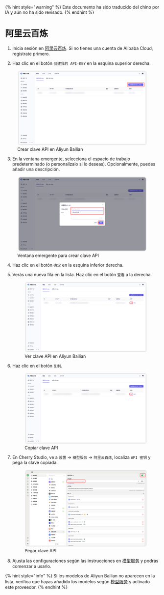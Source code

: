 
{% hint style="warning" %}
Este documento ha sido traducido del chino por IA y aún no ha sido revisado.
{% endhint %}

# 阿里云百炼

1. Inicia sesión en [阿里云百炼](https://bailian.console.aliyun.com/?tab=model#/api-key). Si no tienes una cuenta de Alibaba Cloud, regístrate primero.  

2. Haz clic en el botón `创建我的 API-KEY` en la esquina superior derecha.  
  <figure><img src="../../.gitbook/assets/阿里云百炼/创建API密钥.png" alt=""><figcaption>Crear clave API en Aliyun Bailian</figcaption></figure>  

3. En la ventana emergente, selecciona el espacio de trabajo predeterminado (o personalízalo si lo deseas). Opcionalmente, puedes añadir una descripción.  
  <figure><img src="../../.gitbook/assets/阿里云百炼/创建API密钥弹窗.png" alt=""><figcaption>Ventana emergente para crear clave API</figcaption></figure>  

4. Haz clic en el botón `确定` en la esquina inferior derecha.  

5. Verás una nueva fila en la lista. Haz clic en el botón `查看` a la derecha.  
   <figure><img src="../../.gitbook/assets/阿里云百炼/查看API密钥.png" alt=""><figcaption>Ver clave API en Aliyun Bailian</figcaption></figure>  

6. Haz clic en el botón `复制`.  
    <figure><img src="../../.gitbook/assets/阿里云百炼/复制API密钥.png" alt=""><figcaption>Copiar clave API</figcaption></figure>  

7. En Cherry Studio, ve a `设置` → `模型服务` → `阿里云百炼`, localiza `API 密钥` y pega la clave copiada.  
    <figure><img src="../../.gitbook/assets/阿里云百炼/填入API密钥.png" alt=""><figcaption>Pegar clave API</figcaption></figure>  

8. Ajusta las configuraciones según las instrucciones en [模型服务](../../cherrystudio/preview/settings/providers.md) y podrás comenzar a usarlo.  

{% hint style="info" %}
Si los modelos de Aliyun Bailian no aparecen en la lista, verifica que hayas añadido los modelos según [模型服务](../../cherrystudio/preview/settings/providers.md) y activado este proveedor.
{% endhint %}